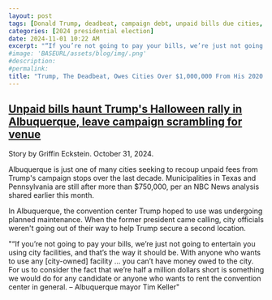 ```yaml
---
layout: post
tags: [Donald Trump, deadbeat, campaign debt, unpaid bills due cities, politics]
categories: [2024 presidential election]
date: 2024-11-01 10:22 AM
excerpt: "“If you’re not going to pay your bills, we’re just not going to entertain you using city facilities, and that’s the way it should be. With anyone who wants to use any [city-owned] facility … you can’t have money owed to the city. For us to consider the fact that we’re half a million dollars short is something we would do for any candidate or anyone who wants to rent the convention center in general. – Albuquerque mayor Tim Keller"
#image: 'BASEURL/assets/blog/img/.png'
#description:
#permalink:
title: "Trump, The Deadbeat, Owes Cities Over $1,000,000 From His 2020 Campaign."
---
```



## [Unpaid bills haunt Trump's Halloween rally in Albuquerque, leave campaign scrambling for venue](https://www.salon.com/2024/10/31/unpaid-bills-haunt-halloween-rally-in-albuquerque-leave-campaign-scrambling-for-venue/)

Story by Griffin Eckstein. October 31, 2024.

Albuquerque is just one of many cities seeking to recoup unpaid fees from Trump's campaign stops over the last decade. Municipalities in Texas and Pennsylvania are still after more than $750,000, per an NBC News analysis shared earlier this month.

In Albuquerque, the convention center Trump hoped to use was undergoing planned maintenance. When the former president came calling, city officials weren't going out of their way to help Trump secure a second location.

"“If you’re not going to pay your bills, we’re just not going to entertain you using city facilities, and that’s the way it should be. With anyone who wants to use any [city-owned] facility … you can’t have money owed to the city. For us to consider the fact that we’re half a million dollars short is something we would do for any candidate or anyone who wants to rent the convention center in general. – Albuquerque mayor Tim Keller"

